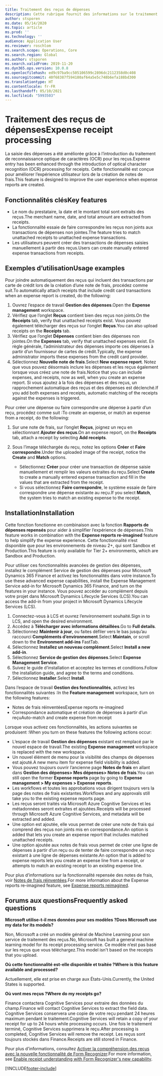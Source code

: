 ```yaml
---
title: Traitement des reçus de dépenses
description: Cette rubrique fournit des informations sur le traitement de la reconnaissance optique de caractères (OCR) pour les reçus. Cette fonctionnalité est conçue pour améliorer l’expérience utilisateur lors de la création de notes de frais dans Microsoft Dynamics 365 Finance.
author: stsporen
ms.date: 05/14/2020
ms.topic: article
ms.prod: ''
ms.technology: ''
audience: Application User
ms.reviewer: roschlom
ms.search.scope: Operations, Core
ms.search.region: Global
ms.author: stsporen
ms.search.validFrom: 2019-11-20
ms.dyn365.ops.version: 10.0.8
ms.openlocfilehash: ed9c97ba9cc505106599c2896dc2112358d0c408
ms.sourcegitcommit: 40f68387f594180af64a5e5c748b6efa188bd300
ms.translationtype: HT
ms.contentlocale: fr-FR
ms.lasthandoff: 05/10/2021
ms.locfileid: "5993503"
---
```

# <a name="expense-receipt-processing"></a><span data-ttu-id="64aae-104">Traitement des reçus de dépenses</span><span class="sxs-lookup"><span data-stu-id="64aae-104">Expense receipt processing</span></span>

<span data-ttu-id="64aae-105">La saisie des dépenses a été améliorée grâce à l’introduction du traitement de reconnaissance optique de caractères (OCR) pour les reçus.</span><span class="sxs-lookup"><span data-stu-id="64aae-105">Expense entry has been enhanced through the introduction of optical character recognition (OCR) processing for receipts.</span></span> <span data-ttu-id="64aae-106">Cette fonctionnalité est conçue pour améliorer l’expérience utilisateur lors de la création de notes de frais.</span><span class="sxs-lookup"><span data-stu-id="64aae-106">This feature is designed to improve the user experience when expense reports are created.</span></span>

## <a name="key-features"></a><span data-ttu-id="64aae-107">Fonctionnalités clés</span><span class="sxs-lookup"><span data-stu-id="64aae-107">Key features</span></span>

- <span data-ttu-id="64aae-108">Le nom du prestataire, la date et le montant total sont extraits des reçus.</span><span class="sxs-lookup"><span data-stu-id="64aae-108">The merchant name, date, and total amount are extracted from receipts.</span></span>
- <span data-ttu-id="64aae-109">La fonctionnalité essaie de faire correspondre les reçus non joints aux transactions de dépenses non jointes.</span><span class="sxs-lookup"><span data-stu-id="64aae-109">The feature tries to match unattached receipts to unattached expense transactions.</span></span>
- <span data-ttu-id="64aae-110">Les utilisateurs peuvent créer des transactions de dépenses saisies manuellement à partir des reçus.</span><span class="sxs-lookup"><span data-stu-id="64aae-110">Users can create manually entered expense transactions from receipts.</span></span>

## <a name="usage-examples"></a><span data-ttu-id="64aae-111">Exemples d’utilisation</span><span class="sxs-lookup"><span data-stu-id="64aae-111">Usage examples</span></span>

<span data-ttu-id="64aae-112">Pour joindre automatiquement des reçus qui incluent des transactions par carte de crédit lors de la création d’une note de frais, procédez comme suit.</span><span class="sxs-lookup"><span data-stu-id="64aae-112">To automatically attach receipts that include credit card transactions when an expense report is created, do the following:</span></span>

  1. <span data-ttu-id="64aae-113">Ouvrez l’espace de travail **Gestion des dépenses**.</span><span class="sxs-lookup"><span data-stu-id="64aae-113">Open the **Expense management** workspace.</span></span>
  2. <span data-ttu-id="64aae-114">Vérifiez que l’onglet **Reçus** contient bien des reçus non joints.</span><span class="sxs-lookup"><span data-stu-id="64aae-114">On the **Receipts** tab, verify that unattached receipts exist.</span></span> <span data-ttu-id="64aae-115">Vous pouvez également télécharger des reçus sur l’onglet **Reçus**.</span><span class="sxs-lookup"><span data-stu-id="64aae-115">You can also upload receipts on the **Receipts** tab.</span></span>
  3. <span data-ttu-id="64aae-116">Vérifiez que l’onglet **Dépenses** contient bien des dépenses non jointes.</span><span class="sxs-lookup"><span data-stu-id="64aae-116">On the **Expenses** tab, verify that unattached expenses exist.</span></span> <span data-ttu-id="64aae-117">En règle générale, l’administrateur des dépenses importe ces dépenses à partir d’un fournisseur de cartes de crédit.</span><span class="sxs-lookup"><span data-stu-id="64aae-117">Typically, the expense administrator imports these expenses from the credit card provider.</span></span>
  4. <span data-ttu-id="64aae-118">Sélectionnez **Nouvelle note de frais**.</span><span class="sxs-lookup"><span data-stu-id="64aae-118">Select **New expense report**.</span></span> <span data-ttu-id="64aae-119">Notez que vous pouvez désormais inclure les dépenses et les reçus également lorsque vous créez une note de frais.</span><span class="sxs-lookup"><span data-stu-id="64aae-119">Notice that you can include expenses, and receipts, now as well, when you create an expense report.</span></span> <span data-ttu-id="64aae-120">Si vous ajoutez à la fois des dépenses et des reçus, un rapprochement automatique des reçus et des dépenses est déclenché.</span><span class="sxs-lookup"><span data-stu-id="64aae-120">If you add both expenses and receipts, automatic matching of the receipts against the expenses is triggered.</span></span>

<span data-ttu-id="64aae-121">Pour créer une dépense ou faire correspondre une dépense à partir d’un reçu, procédez comme suit :</span><span class="sxs-lookup"><span data-stu-id="64aae-121">To create an expense, or match an expense from a receipt, do the following:</span></span>

  1. <span data-ttu-id="64aae-122">Sur une note de frais, sur l’onglet **Reçus**, joignez un reçu en sélectionnant **Ajouter des reçus**.</span><span class="sxs-lookup"><span data-stu-id="64aae-122">On an expense report, on the **Receipts** tab, attach a receipt by selecting **Add receipts**.</span></span>
  2. <span data-ttu-id="64aae-123">Sous l’image téléchargée du reçu, notez les options **Créer** et **Faire correspondre**.</span><span class="sxs-lookup"><span data-stu-id="64aae-123">Under the uploaded image of the receipt, notice the **Create** and **Match** options.</span></span>

      - <span data-ttu-id="64aae-124">Sélectionnez **Créer** pour créer une transaction de dépense saisie manuellement et remplir les valeurs extraites du reçu.</span><span class="sxs-lookup"><span data-stu-id="64aae-124">Select **Create** to create a manually entered expense transaction and fill in the values that are extracted from the receipt.</span></span>
      - <span data-ttu-id="64aae-125">Si vous sélectionnez **Faire correspondre**, le système essaie de faire correspondre une dépense existante au reçu.</span><span class="sxs-lookup"><span data-stu-id="64aae-125">If you select **Match**, the system tries to match an existing expense to the receipt.</span></span>

## <a name="installation"></a><span data-ttu-id="64aae-126">Installation</span><span class="sxs-lookup"><span data-stu-id="64aae-126">Installation</span></span>

<span data-ttu-id="64aae-127">Cette fonction fonctionne en combinaison avec la fonction **Rapports de dépenses repensés** pour aider à simplifier l’expérience de dépenses.</span><span class="sxs-lookup"><span data-stu-id="64aae-127">This feature works in combination with the **Expense reports re-imagined** feature to help simplify the expense experience.</span></span> <span data-ttu-id="64aae-128">Cette fonctionnalité n’est disponible que pour les environnements de niveau 2+, qui sont Sandbox et Production.</span><span class="sxs-lookup"><span data-stu-id="64aae-128">This feature is only available for Tier 2+ environments, which are Sandbox and Production.</span></span>

<span data-ttu-id="64aae-129">Pour utiliser ces fonctionnalités avancées de gestion des dépenses, installez le complément Service de gestion des dépenses pour Microsoft Dynamics 365 Finance et activez les fonctionnalités dans votre instance.</span><span class="sxs-lookup"><span data-stu-id="64aae-129">To use these advanced expense capabilities, install the Expense Management Service add-in for Microsoft Dynamics 365 Finance, and turn on the features in your instance.</span></span> <span data-ttu-id="64aae-130">Vous pouvez accéder au complément depuis votre projet dans Microsoft Dynamics Lifecycle Services (LCS).</span><span class="sxs-lookup"><span data-stu-id="64aae-130">You can access the add-in from your project in Microsoft Dynamics Lifecycle Services (LCS).</span></span>

1. <span data-ttu-id="64aae-131">Connectez-vous à LCS et ouvrez l’environnement souhaité.</span><span class="sxs-lookup"><span data-stu-id="64aae-131">Sign in to LCS, and open the desired environment.</span></span>
2. <span data-ttu-id="64aae-132">Accédez à **Télécharger avec informations détaillées**.</span><span class="sxs-lookup"><span data-stu-id="64aae-132">Go to **Full details**.</span></span>
3. <span data-ttu-id="64aae-133">Sélectionnez **Maintenir à jour**, ou faites défiler vers le bas jusqu’au raccourci **Compléments d’environnement**.</span><span class="sxs-lookup"><span data-stu-id="64aae-133">Select **Maintain**, or scroll down to the **Environment add-ins** FastTab.</span></span>
4. <span data-ttu-id="64aae-134">Sélectionnez **Installez un nouveau complément**.</span><span class="sxs-lookup"><span data-stu-id="64aae-134">Select **Install a new add-in**.</span></span>
5. <span data-ttu-id="64aae-135">Sélectionnez **Service de gestion des dépenses**.</span><span class="sxs-lookup"><span data-stu-id="64aae-135">Select **Expense Management Service**.</span></span>
6. <span data-ttu-id="64aae-136">Suivez le guide d’installation et acceptez les termes et conditions.</span><span class="sxs-lookup"><span data-stu-id="64aae-136">Follow the installation guide, and agree to the terms and conditions.</span></span>
7. <span data-ttu-id="64aae-137">Sélectionnez **Installer**.</span><span class="sxs-lookup"><span data-stu-id="64aae-137">Select **Install**.</span></span>

<span data-ttu-id="64aae-138">Dans l’espace de travail **Gestion des fonctionnalités**, activez les fonctionnalités suivantes :</span><span class="sxs-lookup"><span data-stu-id="64aae-138">In the **Feature management** workspace, turn on the following features:</span></span>

- <span data-ttu-id="64aae-139">Notes de frais réinventées</span><span class="sxs-lookup"><span data-stu-id="64aae-139">Expense reports re-imagined</span></span>
- <span data-ttu-id="64aae-140">Correspondance automatique et création de dépenses à partir d’un reçu</span><span class="sxs-lookup"><span data-stu-id="64aae-140">Auto-match and create expense from receipt</span></span>

<span data-ttu-id="64aae-141">Lorsque vous activez ces fonctionnalités, les actions suivantes se produisent :</span><span class="sxs-lookup"><span data-stu-id="64aae-141">When you turn on these features the following actions occur:</span></span>

- <span data-ttu-id="64aae-142">L’espace de travail **Gestion des dépenses** existant est remplacé par le nouvel espace de travail.</span><span class="sxs-lookup"><span data-stu-id="64aae-142">The existing **Expense management** workspace is replaced with the new workspace.</span></span>
- <span data-ttu-id="64aae-143">Un nouvel élément de menu pour la visibilité des champs de dépenses est ajouté.</span><span class="sxs-lookup"><span data-stu-id="64aae-143">A new menu item for expense field visibility is added.</span></span>
- <span data-ttu-id="64aae-144">Vous pouvez toujours ouvrir l’ancienne page **Notes de frais** en allant dans **Gestion des dépenses> Mes dépenses> Notes de frais**.</span><span class="sxs-lookup"><span data-stu-id="64aae-144">You can still open the former **Expense reports** page by going to **Expense management > My expenses > Expense reports**.</span></span>
- <span data-ttu-id="64aae-145">Les workflows et toutes les approbations vous dirigent toujours vers la page des notes de frais existantes.</span><span class="sxs-lookup"><span data-stu-id="64aae-145">Workflows and any approvals still take you to the existing expense reports page.</span></span>
- <span data-ttu-id="64aae-146">Les reçus seront traités via Microsoft Azure Cognitive Services et les métadonnées seront extraites et ajoutées.</span><span class="sxs-lookup"><span data-stu-id="64aae-146">Receipts will be processed through Microsoft Azure Cognitive Services, and metadata will be extracted and added.</span></span>
- <span data-ttu-id="64aae-147">Une option est ajoutée, elle vous permet de créer une note de frais qui comprend des reçus non joints mis en correspondance.</span><span class="sxs-lookup"><span data-stu-id="64aae-147">An option is added that lets you create an expense report that includes matched unattached receipts.</span></span>
- <span data-ttu-id="64aae-148">Une option ajoutée aux notes de frais vous permet de créer une ligne de dépenses à partir d’un reçu ou de tenter de faire correspondre un reçu existant à une ligne de dépenses existante.</span><span class="sxs-lookup"><span data-stu-id="64aae-148">An option that is added to expense reports lets you create an expense line from a receipt, or attempts to match an existing receipt to an existing expense line.</span></span>

<span data-ttu-id="64aae-149">Pour plus d’informations sur la fonctionnalité repensée des notes de frais, voir [Notes de frais réinventées](ExpenseWorkspaceNew.md).</span><span class="sxs-lookup"><span data-stu-id="64aae-149">For more information about the Expense reports re-imagined feature, see [Expense reports reimagined](ExpenseWorkspaceNew.md).</span></span>

## <a name="frequently-asked-questions"></a><span data-ttu-id="64aae-150">Forums aux questions</span><span class="sxs-lookup"><span data-stu-id="64aae-150">Frequently asked questions</span></span>

<span data-ttu-id="64aae-151">**Microsoft utilise-t-il mes données pour ses modèles ?**</span><span class="sxs-lookup"><span data-stu-id="64aae-151">**Does Microsoft use my data for its models?**</span></span>

<span data-ttu-id="64aae-152">Non, Microsoft a créé un modèle général de Machine Learning pour son service de traitement des reçus.</span><span class="sxs-lookup"><span data-stu-id="64aae-152">No, Microsoft has built a general machine learning model for its receipt processing service.</span></span> <span data-ttu-id="64aae-153">Ce modèle n’est pas basé sur les reçus que vous téléchargez.</span><span class="sxs-lookup"><span data-stu-id="64aae-153">This model isn't based on the receipts that you upload.</span></span>

<span data-ttu-id="64aae-154">**Où cette fonctionnalité est-elle disponible et traitée ?**</span><span class="sxs-lookup"><span data-stu-id="64aae-154">**Where is this feature available and processed?**</span></span>

<span data-ttu-id="64aae-155">Actuellement, elle est prise en charge aux États-Unis.</span><span class="sxs-lookup"><span data-stu-id="64aae-155">Currently, the United States is supported.</span></span>

<span data-ttu-id="64aae-156">**Où vont mes reçus ?**</span><span class="sxs-lookup"><span data-stu-id="64aae-156">**Where do my receipts go?**</span></span>

<span data-ttu-id="64aae-157">Finance contactera Cognitive Services pour extraire des données du champ.</span><span class="sxs-lookup"><span data-stu-id="64aae-157">Finance will contact Cognitive Services to extract the field data.</span></span> <span data-ttu-id="64aae-158">Cognitive Services conservera une copie de votre reçu pendant 24 heures maximum pendant le traitement.</span><span class="sxs-lookup"><span data-stu-id="64aae-158">Cognitive Services will retain a copy of your receipt for up to 24 hours while processing occurs.</span></span> <span data-ttu-id="64aae-159">Une fois le traitement terminé, Cognitive Services supprimera le reçu.</span><span class="sxs-lookup"><span data-stu-id="64aae-159">After processing is completed, Cognitive Services will remove the receipt.</span></span> <span data-ttu-id="64aae-160">Les reçus sont toujours stockés dans Finance.</span><span class="sxs-lookup"><span data-stu-id="64aae-160">Receipts are still stored in Finance.</span></span>

<span data-ttu-id="64aae-161">Pour plus d’informations, consultez [Activer la compréhension des reçus avec la nouvelle fonctionnalité de Form Recognizer](https://azure.microsoft.com/blog/enable-receipt-understanding-with-form-recognizer-s-new-capability/).</span><span class="sxs-lookup"><span data-stu-id="64aae-161">For more information, see [Enable receipt understanding with Form Recognizer's new capability](https://azure.microsoft.com/blog/enable-receipt-understanding-with-form-recognizer-s-new-capability/).</span></span>


[!INCLUDE[footer-include](../includes/footer-banner.md)]
